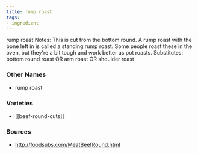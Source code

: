 ```yaml
---
title: rump roast
tags:
- ingredient
---
```

rump roast Notes: This is cut from the bottom round. A rump roast with the bone left in is called a standing rump roast. Some people roast these in the oven, but they're a bit tough and work better as pot roasts. Substitutes: bottom round roast OR arm roast OR shoulder roast

### Other Names

* rump roast

### Varieties

* [[beef-round-cuts]]

### Sources
* http://foodsubs.com/MeatBeefRound.html
